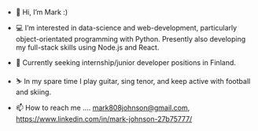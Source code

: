 - 👋 Hi, I’m Mark :)

- 💻 I’m interested in data-science and web-development, particularly object-orientated programming with Python. Presently also developing my full-stack skills using Node.js and React. 

- 👀 Currently seeking internship/junior developer positions in Finland.

- ⛷️ In my spare time I play guitar, sing tenor, and keep active with football and skiing.

- 📫 How to reach me .... mark808johnson@gmail.com, https://www.linkedin.com/in/mark-johnson-27b75777/  

<!---
Mark808Johnson/Mark808Johnson is a ✨ special ✨ repository because its `README.md` (this file) appears on your GitHub profile.
You can click the Preview link to take a look at your changes.
--->
